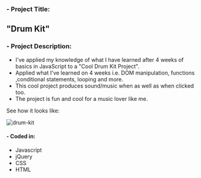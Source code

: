 ### - Project Title:
## "Drum Kit"
                  
### - Project Description:

- I've applied my knowledge of what I have learned after 4 weeks of basics in JavaScript to a "Cool Drum Kit Project".
- Applied what I've learned on 4 weeks i.e. DOM manipulation, functions ,conditional statements, looping and more.
- This cool project produces sound/music when as well as when clicked too.
- The project is fun and cool for a music lover like me.

See how it looks like:

![drum-kit](https://user-images.githubusercontent.com/59916981/94834442-1c9e2680-0430-11eb-8c79-ff3df46978d4.PNG)


#### - Coded in:
   * Javascript
   * jQuery
   * CSS
   * HTML
